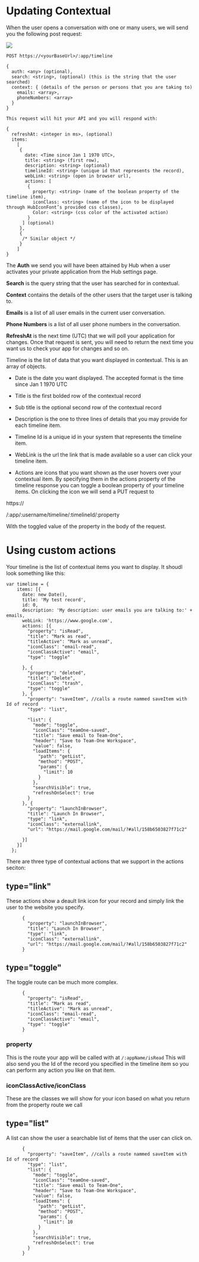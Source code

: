# Updating Contextual

When the user opens a conversation with one or many users, we will send you the following post request:

![](https://raw.githubusercontent.com/BroadsoftLabs/BroadsoftExternalDocs/master/Hub/images/image12.png)

```
POST https://<yourBaseUrl>/:app/timeline

{
  auth: <any> (optional),
  search: <string>, (optional) (this is the string that the user searched)
  context: { (details of the person or persons that you are taking to)
    emails: <array>,
    phoneNumbers: <array>
  }
}

This request will hit your API and you will respond with:

{
  refreshAt: <integer in ms>, (optional)
  items:
    [
     {
       date: <Time since Jan 1 1970 UTC>,
       title: <string> (first row),
       description: <string> (optional)
       timelineId: <string> (unique id that represents the record),
       webLink: <string> (open in browser url),
       actions: [
        {
          property: <string> (name of the boolean property of the timeline item),
          iconClass: <string> (name of the icon to be displayed through HubIconFont’s provided css classes),
          Color: <string> (css color of the activated action)
        }
      ] (optional)
     },
     {
      /* Similar object */
     }
    ]
}
```

The **Auth** we send you will have been attained by Hub when a user activates your private application from the Hub settings page.

**Search** is the query string that the user has searched for in contextual.

**Context** contains the details of the other users that the target user is talking to.

**Emails** is a list of all user emails in the current user conversation.

**Phone Numbers** is a list of all user phone numbers in the conversation.

**RefreshAt** is the next time (UTC) that we will poll your application for changes. Once that request is sent, you will need to return the next time you want us to check your app for changes and so on.

Timeline is the list of data that you want displayed in contextual. This is an array of objects.

- Date is the date you want displayed. The accepted format is the time since Jan 1 1970 UTC

- Title is the first bolded row of the contextual record

- Sub title is the optional second row of the contextual record

- Description is the one to three lines of details that you may provide for each timeline item.

- Timeline Id is a unique id in your system that represents the timeline item.

- WebLink is the url the link that is made available so a user can click your timeline item.

- Actions are icons that you want shown as the user hovers over your contextual item. By specifying them in the actions property of the timeline response you can toggle a boolean property of your timeline items. On clicking the icon we will send a PUT request to

https://

<baseurl>/:app/:username/timeline/:timelineId/:property</baseurl>

With the toggled value of the property in the body of the request.

# Using custom actions

Your timeline is the list of contextual items you want to display. It shoudl look something like this:

```
var timeline = {
    items: [{
      date: new Date(),
      title: 'My test record',
      id: 0,
      description: 'My description: user emails you are talking to:' + emails,
      webLink: 'https://www.google.com',
      actions: [{
        "property": "isRead",
        "title": "Mark as read",
        "titleActive": "Mark as unread",
        "iconClass": "email-read",
        "iconClassActive": "email",
        "type": "toggle"

      }, {
        "property": "deleted",
        "title": "Delete",
        "iconClass": "trash",
        "type": "toggle"
      }, {
        "property": "saveItem", //calls a route nammed saveItem with Id of record
        "type": "list",

        "list": {
          "mode": "toggle",
          "iconClass": "teamOne-saved",
          "title": "Save email to Team-One",
          "header": "Save to Team-One Workspace",
          "value": false,
          "loadItems": {
            "path": "getList",
            "method": "POST",
            "params": {
              "limit": 10
            }
          },
          "searchVisible": true,
          "refreshOnSelect": true
        }
      }, {
        "property": "launchInBrowser",
        "title": "Launch In Browser",
        "type": "link",
        "iconClass": "externallink",
        "url": "https://mail.google.com/mail/?#all/158b6503827f71c2"

      }]
    }]
  };
```

There are three type of contextual actions that we support in the actions seciton:

## type="link"

These actions show a deault link icon for your record and simply link the user to the website you specify.

```
      {
        "property": "launchInBrowser",
        "title": "Launch In Browser",
        "type": "link",
        "iconClass": "externallink",
        "url": "https://mail.google.com/mail/?#all/158b6503827f71c2"
      }
```

## type="toggle"

The toggle route can be much more complex.

```
      {
        "property": "isRead",
        "title": "Mark as read",
        "titleActive": "Mark as unread",
        "iconClass": "email-read",
        "iconClassActive": "email",
        "type": "toggle"
      }
```

### property

This is the route your app will be called with at `/:appName/isRead` This will also send you the Id of the record you specified in the timeline item so you can perform any action you like on that item.

### iconClassActive/iconClass

These are the classes we will show for your icon based on what you return from the property route we call

## type="list"

A list can show the user a searchable list of items that the user can click on.

```
      {
        "property": "saveItem", //calls a route nammed saveItem with Id of record
        "type": "list",
        "list": {
          "mode": "toggle",
          "iconClass": "teamOne-saved",
          "title": "Save email to Team-One",
          "header": "Save to Team-One Workspace",
          "value": false,
          "loadItems": {
            "path": "getList",
            "method": "POST",
            "params": {
              "limit": 10
            }
          },
          "searchVisible": true,
          "refreshOnSelect": true
        }
      }
```



